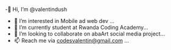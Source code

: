 -👋 Hi, I’m  @valentindush
- 👀 I’m interested in Mobile ad web dev ...
- 🌱 I’m currently student at Rwanda Coding Academy...
- 💞️ I’m looking to collaborate on abaArt social media project...
- 📫 Reach me via codesvalentin@gmail.com ...

<!---
valentindush/valentindush is a ✨ special ✨ repository because its `README.md` (this file) appears on your GitHub profile.
You can click the Preview link to take a look at your changes.
--->
